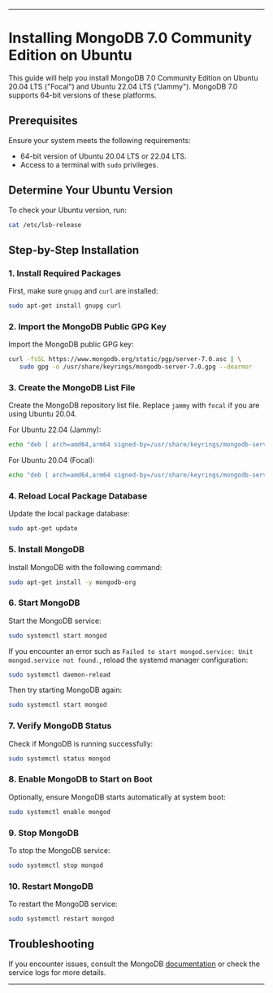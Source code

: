 
---

# Installing MongoDB 7.0 Community Edition on Ubuntu

This guide will help you install MongoDB 7.0 Community Edition on Ubuntu 20.04 LTS ("Focal") and Ubuntu 22.04 LTS ("Jammy"). MongoDB 7.0 supports 64-bit versions of these platforms.

## Prerequisites

Ensure your system meets the following requirements:
- 64-bit version of Ubuntu 20.04 LTS or 22.04 LTS.
- Access to a terminal with `sudo` privileges.

## Determine Your Ubuntu Version

To check your Ubuntu version, run:
```bash
cat /etc/lsb-release
```

## Step-by-Step Installation

### 1. Install Required Packages

First, make sure `gnupg` and `curl` are installed:
```bash
sudo apt-get install gnupg curl
```

### 2. Import the MongoDB Public GPG Key

Import the MongoDB public GPG key:
```bash
curl -fsSL https://www.mongodb.org/static/pgp/server-7.0.asc | \
   sudo gpg -o /usr/share/keyrings/mongodb-server-7.0.gpg --dearmor
```

### 3. Create the MongoDB List File

Create the MongoDB repository list file. Replace `jammy` with `focal` if you are using Ubuntu 20.04.

For Ubuntu 22.04 (Jammy):
```bash
echo "deb [ arch=amd64,arm64 signed-by=/usr/share/keyrings/mongodb-server-7.0.gpg ] https://repo.mongodb.org/apt/ubuntu jammy/mongodb-org/7.0 multiverse" | sudo tee /etc/apt/sources.list.d/mongodb-org-7.0.list
```

For Ubuntu 20.04 (Focal):
```bash
echo "deb [ arch=amd64,arm64 signed-by=/usr/share/keyrings/mongodb-server-7.0.gpg ] https://repo.mongodb.org/apt/ubuntu focal/mongodb-org/7.0 multiverse" | sudo tee /etc/apt/sources.list.d/mongodb-org-7.0.list
```

### 4. Reload Local Package Database

Update the local package database:
```bash
sudo apt-get update
```

### 5. Install MongoDB

Install MongoDB with the following command:
```bash
sudo apt-get install -y mongodb-org
```

### 6. Start MongoDB

Start the MongoDB service:
```bash
sudo systemctl start mongod
```

If you encounter an error such as `Failed to start mongod.service: Unit mongod.service not found.`, reload the systemd manager configuration:
```bash
sudo systemctl daemon-reload
```
Then try starting MongoDB again:
```bash
sudo systemctl start mongod
```

### 7. Verify MongoDB Status

Check if MongoDB is running successfully:
```bash
sudo systemctl status mongod
```

### 8. Enable MongoDB to Start on Boot

Optionally, ensure MongoDB starts automatically at system boot:
```bash
sudo systemctl enable mongod
```

### 9. Stop MongoDB

To stop the MongoDB service:
```bash
sudo systemctl stop mongod
```

### 10. Restart MongoDB

To restart the MongoDB service:
```bash
sudo systemctl restart mongod
```

## Troubleshooting

If you encounter issues, consult the MongoDB [documentation](https://www.mongodb.com/docs/manual/administration/install-on-linux/) or check the service logs for more details.

---

